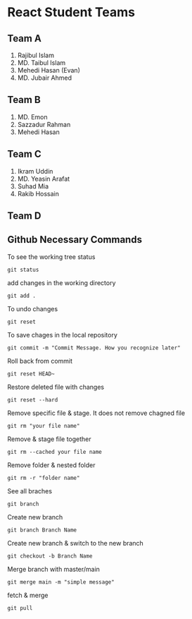 # React Student Teams

## Team A
  1. Rajibul Islam
  2. MD. Taibul Islam
  3. Mehedi Hasan (Evan)
  4. MD. Jubair Ahmed
  

## Team B
  1. MD. Emon
  2. Sazzadur Rahman
  3. Mehedi Hasan

## Team C
  1. Ikram Uddin
  2. MD. Yeasin Arafat
  3. Suhad Mia
  4. Rakib Hossain

## Team D

## Github Necessary Commands

To see the working tree status

`git status`

add changes in the working directory

`git add .`

To undo changes

`git reset`

To save chages in the local repository

`git commit -m "Commit Message. How you recognize later"`

Roll back from commit

`git reset HEAD~`

Restore deleted file with changes

`git reset --hard`

Remove specific file & stage. It does not remove chagned file

`git rm "your file name"` 

Remove & stage file together

`git rm --cached your file name`

Remove folder & nested folder

`git rm -r "folder name"`

See all braches

`git branch`

Create new branch

`git branch Branch Name`

Create new branch & switch to the new branch

`git checkout -b Branch Name`

Merge branch with master/main

`git merge main -m "simple message"`

fetch & merge

`git pull`
